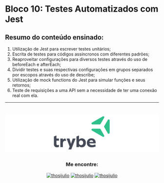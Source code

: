 # Bloco 10: Testes Automatizados com Jest

## Resumo do conteúdo ensinado:

1. Utilização de Jest para escrever testes unitários;
2. Escrita de testes para códigos assíncronos com diferentes padrões;
3. Reaproveitar configurações para diversos testes através do uso de beforeEach e afterEach;
4. Dividir testes e suas respectivas configurações em grupos separados por escopos através do uso de describe;
5. Utilização de mock functions do Jest para simular funções e seus retornos;
6. Teste de requisições a uma API sem a necessidade de ter uma conexão real com ela.

---

<h1 align="center">
    <img alt="Trybe" src="https://github.com/thosijulio/trybe-projects/blob/main/trybe-logo.png"/>
</h1>
<h3 align=center>Me encontre:</h3>
<p align=center>
<a href="https://www.linkedin.com/in/thosijulio/" target="blank"><img align="center" src="https://cdn.jsdelivr.net/npm/simple-icons@3.0.1/icons/linkedin.svg" alt="thosijulio" height="20" width="20" /></a>
<a href="https://www.github.com/thosijulio/" target="blank"><img align="center" src="https://cdn.jsdelivr.net/npm/simple-icons@3.0.1/icons/github.svg" alt="thosijulio" height="20" width="20" /></a>
<a href="https://www.instagram.com/thosijulio" target="blank"><img align="center" src="https://cdn.jsdelivr.net/npm/simple-icons@3.0.1/icons/instagram.svg" alt="thosijulio" height="20" width="20" /></a>
</p>

